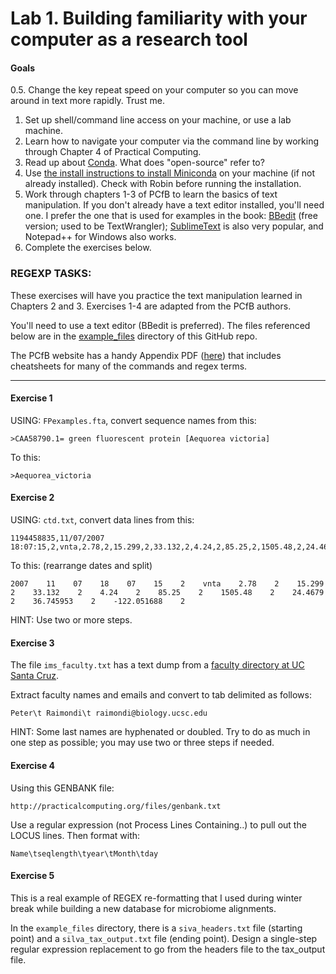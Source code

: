 # Lab 1. Building familiarity with your computer as a research tool

#### Goals
0.5. Change the key repeat speed on your computer so you can move around in text more rapidly. Trust me.
1. Set up shell/command line access on your machine, or use a lab machine.
2. Learn how to navigate your computer via the command line by working through Chapter 4 of Practical Computing.
3. Read up about [Conda](https://docs.conda.io/en/latest/). What does "open-source" refer to?
4. Use [the install instructions to install Miniconda](https://docs.conda.io/projects/conda/en/latest/user-guide/install/macos.html) on your machine (if not already installed). Check with Robin before running the installation.
5. Work through chapters 1-3 of PCfB to learn the basics of text manipulation. If you don't already have a text editor installed, you'll need one. I prefer the one that is used for examples in the book: [BBedit](https://www.barebones.com/products/bbedit/) (free version; used to be TextWrangler); [SublimeText](https://www.sublimetext.com/) is also very popular, and Notepad++ for Windows also works.
6. Complete the exercises below.


### REGEXP TASKS:
These exercises will have you practice the text manipulation learned in Chapters 2 and 3. Exercises 1-4 are adapted from the PCfB authors.

You'll need to use a text editor (BBedit is preferred). The files referenced below are in the [example_files](../example_files/) directory of this GitHub repo.

The PCfB website has a handy Appendix PDF ([here](http://practicalcomputing.org/files/PCfB_Appendices.pdf)) that includes cheatsheets for many of the commands and regex terms.

----
#### Exercise 1
USING: `FPexamples.fta`, convert sequence names from this:
```
>CAA58790.1= green fluorescent protein [Aequorea victoria]
```
To this:
```
>Aequorea_victoria
```

#### Exercise 2
USING: `ctd.txt`, convert data lines from this: 
```
1194458835,11/07/2007 18:07:15,2,vnta,2.78,2,15.299,2,33.132,2,4.24,2,85.25,2,1505.48,2,24.4679,2,36.745953,2,-122.051688,2
```

To this: (rearrange dates and split)
```
2007    11    07    18    07    15    2    vnta    2.78    2    15.299    2    33.132    2    4.24    2    85.25    2    1505.48    2    24.4679    2    36.745953    2    -122.051688    2
```
HINT: Use two or more steps.

#### Exercise 3

The file `ims_faculty.txt` has a text dump from a [faculty directory at UC Santa Cruz](https://ims.ucsc.edu/people/institute-of-marine-sciences-all-people.php).

Extract faculty names and emails and convert to tab delimited as follows:
```
Peter\t Raimondi\t raimondi@biology.ucsc.edu
```
HINT: Some last names are hyphenated or doubled. Try to do as much in one step as possible; you may use two or three steps if needed.

#### Exercise 4

Using this GENBANK file:

`http://practicalcomputing.org/files/genbank.txt`

Use a regular expression (not Process Lines Containing..) to pull out the LOCUS lines. Then format with:
```
Name\tseqlength\tyear\tMonth\tday
```


#### Exercise 5

This is a real example of REGEX re-formatting that I used during winter break while building a new database for microbiome alignments.

In the `example_files` directory, there is a `siva_headers.txt` file (starting point) and a `silva_tax_output.txt` file (ending point). Design a single-step regular expression replacement to go from the headers file to the tax_output file.

